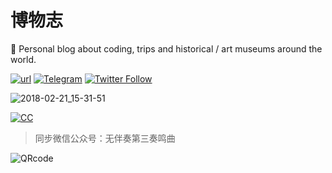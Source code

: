 # 博物志

🥃 Personal blog about coding, trips and historical / art museums around the world.

[![url](https://img.shields.io/badge/URL-shuwuai.cc-ff69b4.svg?style=flat-square)](http://shuwuai.cc)  [![Telegram](https://img.shields.io/badge/Add-Telegram-green.svg?style=flat-square&logo=telegram)](https://telegram.me/shuwuai) [![Twitter Follow](https://img.shields.io/twitter/follow/espadrine.svg?style=social&label=Follow&logo=twitter)](https://twitter.com/shuwuai)


![2018-02-21_15-31-51](http://oxgw3nd2b.bkt.clouddn.com/2018-02-21_15-31-51.png)

[![CC](https://img.shields.io/badge/License-CC%20BY--SA%204.0-lightgrey.svg?style=flat-square)](https://creativecommons.org/licenses/by-sa/4.0/)

> 同步微信公众号：无伴奏第三奏鸣曲

![QRcode](http://oxgw3nd2b.bkt.clouddn.com/qrcode_for_gh_b004321b6297_258.jpg)


